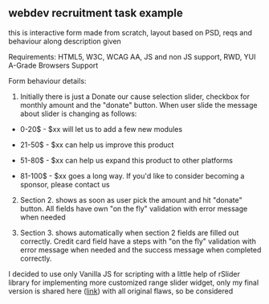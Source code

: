 ## webdev recruitment task example

this is interactive form made from scratch, layout based on PSD, reqs and behaviour along description given

Requirements:
HTML5, W3C, WCAG AA, JS and non JS support, RWD, YUI A-Grade Browsers Support

Form behaviour details:
1. Initially there is just a Donate our cause selection slider, checkbox for monthly amount and the "donate" button. When user slide the message about slider is changing as follows:

- 0-20$ - $xx will let us to add a few new modules

- 21-50$ - $xx can help us improve this product

- 51-80$ - $xx can help us expand this product to other platforms

- 81-100$ - $xx goes a long way. If you'd like to consider becoming a sponsor, please contact us

2. Section 2. shows as soon as user pick the amount and hit "donate" button. All fields have own "on the fly" validation with error message when needed

3. Section 3. shows automatically when section 2 fields are filled out correctly. Credit card field have a steps with "on the fly" validation with error message when needed and the success message when completed correctly.

>
I decided to use only Vanilla JS for scripting with a little help of rSlider library for implementing more customized range slider widget,  only my final version is shared here ([link](https://maciejmao.github.io/rectask1)) with all original flaws, so be considered
